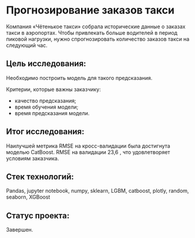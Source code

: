 # Прогнозирование заказов такси
Компания «Чётенькое такси» собрала исторические данные о заказах такси в аэропортах.
Чтобы привлекать больше водителей в период пиковой нагрузки, нужно спрогнозировать количество заказов такси на следующий час.

## Цель исследования:

Необходимо построить модель для такого предсказания.

Критерии, которые важны заказчику:
  - качество предсказания;
  - время обучения модели;
  - время предсказания модели.

## Итог исследования:

Наилучшей метрика RMSE на кросс-валидации была достигнута моделью CatBoost. RMSE на валидации 23,6 , что удовлетворяет условиям заказчика.
## Стек технологий:

Pandas, jupyter notebook, numpy, sklearn, LGBM, catboost, plotly, random, seaborn, XGBoost
## Статус проекта:

Завершен.
